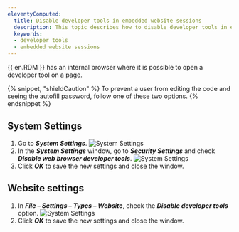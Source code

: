 ```yaml
---
eleventyComputed:
  title: Disable developer tools in embedded website sessions
  description: This topic describes how to disable developer tools in embedded website sessions.
  keywords:
  - developer tools
  - embedded website sessions
---
```

{{ en.RDM }} has an internal browser where it is possible to open a developer tool on a page.

{% snippet, "shieldCaution" %}
To prevent a user from editing the code and seeing the autofill password, follow one of these two options.
{% endsnippet %}

## System Settings

1. Go to ***System Settings***.
![System Settings](https://cdnweb.devolutions.net/docs/docs_en_kb_KB6011.png)
1. In the ***System Settings*** window, go to ***Security Settings*** and check ***Disable web browser developer tools***.
![System Settings](https://cdnweb.devolutions.net/docs/docs_en_kb_KB6012.png)
1. Click ***OK*** to save the new settings and close the window.

## Website settings

1. In ***File – Settings – Types – Website***, check the ***Disable developer tools*** option.
![System Settings](https://cdnweb.devolutions.net/docs/docs_en_kb_KB6013.png)
1. Click ***OK*** to save the new settings and close the window.
